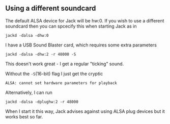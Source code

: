 
##  Using a different soundcard 


The default ALSA device for Jack will be hw:0.
If you wish to use a different soundcard then you can
spcecify this when starting Jack as in

```
jackd -dalsa -dhw:0
```


I have a USB Sound Blaster card, which requires some extra
parameters

```
jackd -dalsa -dhw:2 -r 48000 -S
```


This doesn't work great - I get a regular "ticking" sound.


Without the `-S`(16-bit) flag I just get the
cryptic

```
ALSA: cannot set hardware parameters for playback
```


Alternatively, I can run

```
jackd -dalsa -dplughw:2 -r 48000
```


When I start it this way, Jack advises against using
ALSA plug devices but it works best so far.
